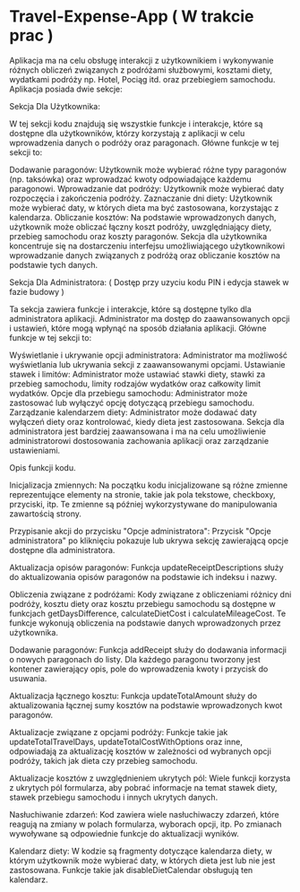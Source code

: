 # Travel-Expense-App ( W trakcie prac )

Aplikacja ma na celu obsługę interakcji z użytkownikiem i wykonywanie różnych obliczeń związanych z podróżami służbowymi, kosztami diety, wydatkami podróży np. Hotel, Pociąg itd. oraz przebiegiem samochodu.
Aplikacja posiada dwie sekcje:

Sekcja Dla Użytkownika:

W tej sekcji kodu znajdują się wszystkie funkcje i interakcje, które są dostępne dla użytkowników, którzy korzystają z aplikacji w celu wprowadzenia danych o podróży oraz paragonach. Główne funkcje w tej sekcji to:

Dodawanie paragonów: Użytkownik może wybierać różne typy paragonów (np. taksówka) oraz wprowadzać kwoty odpowiadające każdemu paragonowi.
Wprowadzanie dat podróży: Użytkownik może wybierać daty rozpoczęcia i zakończenia podróży.
Zaznaczanie dni diety: Użytkownik może wybierać daty, w których dieta ma być zastosowana, korzystając z kalendarza.
Obliczanie kosztów: Na podstawie wprowadzonych danych, użytkownik może obliczać łączny koszt podróży, uwzględniający diety, przebieg samochodu oraz koszty paragonów.
Sekcja dla użytkownika koncentruje się na dostarczeniu interfejsu umożliwiającego użytkownikowi wprowadzanie danych związanych z podróżą oraz obliczanie kosztów na podstawie tych danych.

Sekcja Dla Administratora: ( Dostęp przy uzyciu kodu PIN i edycja stawek w fazie budowy )

Ta sekcja zawiera funkcje i interakcje, które są dostępne tylko dla administratora aplikacji. Administrator ma dostęp do zaawansowanych opcji i ustawień, które mogą wpłynąć na sposób działania aplikacji. Główne funkcje w tej sekcji to:

Wyświetlanie i ukrywanie opcji administratora: Administrator ma możliwość wyświetlania lub ukrywania sekcji z zaawansowanymi opcjami.
Ustawianie stawek i limitów: Administrator może ustawiać stawki diety, stawki za przebieg samochodu, limity rodzajów wydatków oraz całkowity limit wydatków.
Opcje dla przebiegu samochodu: Administrator może zastosować lub wyłączyć opcję dotyczącą przebiegu samochodu.
Zarządzanie kalendarzem diety: Administrator może dodawać daty wyłączeń diety oraz kontrolować, kiedy dieta jest zastosowana.
Sekcja dla administratora jest bardziej zaawansowana i ma na celu umożliwienie administratorowi dostosowania zachowania aplikacji oraz zarządzanie ustawieniami.

Opis funkcji kodu.

Inicjalizacja zmiennych:
Na początku kodu inicjalizowane są różne zmienne reprezentujące elementy na stronie, takie jak pola tekstowe, checkboxy, przyciski, itp. Te zmienne są później wykorzystywane do manipulowania zawartością strony.

Przypisanie akcji do przycisku "Opcje administratora":
Przycisk "Opcje administratora" po kliknięciu pokazuje lub ukrywa sekcję zawierającą opcje dostępne dla administratora.

Aktualizacja opisów paragonów:
Funkcja updateReceiptDescriptions służy do aktualizowania opisów paragonów na podstawie ich indeksu i nazwy.

Obliczenia związane z podróżami:
Kody związane z obliczeniami różnicy dni podróży, kosztu diety oraz kosztu przebiegu samochodu są dostępne w funkcjach getDaysDifference, calculateDietCost i calculateMileageCost. Te funkcje wykonują obliczenia na podstawie danych wprowadzonych przez użytkownika.

Dodawanie paragonów:
Funkcja addReceipt służy do dodawania informacji o nowych paragonach do listy. Dla każdego paragonu tworzony jest kontener zawierający opis, pole do wprowadzenia kwoty i przycisk do usuwania.

Aktualizacja łącznego kosztu:
Funkcja updateTotalAmount służy do aktualizowania łącznej sumy kosztów na podstawie wprowadzonych kwot paragonów.

Aktualizacje związane z opcjami podróży:
Funkcje takie jak updateTotalTravelDays, updateTotalCostWithOptions oraz inne, odpowiadają za aktualizację kosztów w zależności od wybranych opcji podróży, takich jak dieta czy przebieg samochodu.

Aktualizacje kosztów z uwzględnieniem ukrytych pól:
Wiele funkcji korzysta z ukrytych pól formularza, aby pobrać informacje na temat stawek diety, stawek przebiegu samochodu i innych ukrytych danych.

Nasłuchiwanie zdarzeń:
Kod zawiera wiele nasłuchiwaczy zdarzeń, które reagują na zmiany w polach formularza, wyborach opcji, itp. Po zmianach wywoływane są odpowiednie funkcje do aktualizacji wyników.

Kalendarz diety:
W kodzie są fragmenty dotyczące kalendarza diety, w którym użytkownik może wybierać daty, w których dieta jest lub nie jest zastosowana. Funkcje takie jak disableDietCalendar obsługują ten kalendarz.
